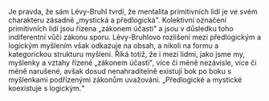 Je pravda, že sám Lévy-Bruhl tvrdí, že mentalita primitivních lidí je ve svém charakteru zásadně „mystická a předlogická".<break time="0.3s" /> Kolektivní označení primitivních lidí jsou řízena „zákonem účasti" a jsou v důsledku toho indiferentní vůči zákonu sporu.<break time="0.4s" /> Lévy-Bruhlovo rozlišení mezi předlogickým a logickým myšlením však odkazuje na obsah, a nikoli na formu a kategorickou strukturu myšlení.<break time="0.3s" /> Říká totiž, že i mezi lidmi, jako jsme my, myšlenky a vztahy řízené „zákonem účasti",<break time="0.2s" /> více či méně nezávisle, více či méně narušené, avšak dosud nenahraditelně existují bok po boku s myšlenkami podřízenými zákonům uvažování.<break time="0.4s" /> „Předlogické a mystické koexistuje s logickým.“
